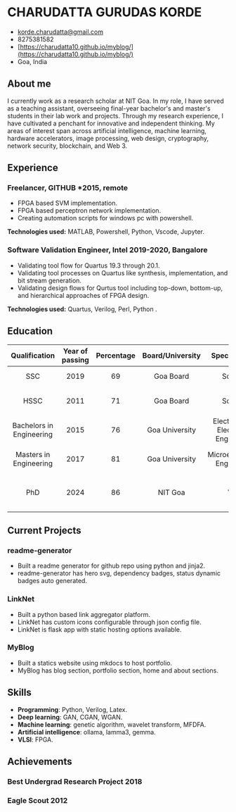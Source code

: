 # CHARUDATTA GURUDAS KORDE

<div class="section headerInfo">

- korde.charudatta@gmail.com
- 8275381582
- [https://charudatta10.github.io/myblog/](https://charudatta10.github.io/myblog/)
- Goa, India

</div>

## About me

I currently work as a research scholar at NIT Goa. In my role, I have served as a teaching assistant, overseeing  final-year bachelor's and master's students in their lab work and projects. Through my research experience, I have cultivated a penchant for innovative and independent thinking. My areas of interest span across artificial intelligence, machine learning, hardware accelerators, image processing, web design, cryptography, network security, blockchain, and  Web 3.

## Experience

### Freelancer, GITHUB <span class="spacer">*2015, remote</span> 

- FPGA based SVM implementation.
- FPGA based perceptron network implementation.
- Creating automation scripts for windows pc with powershell.

**Technologies used:** MATLAB, Powershell, Python, Vscode, Jupyter.

### Software Validation Engineer, Intel <span class="spacer">2019-2020, Bangalore</span> 

- Validating tool flow for Quartus 19.3 through 20.1.
- Validating tool processes on Quartus like synthesis, implementation, and bit stream generation.
- Validating design flows for Qurtus tool including top-down, bottom-up, and hierarchical approaches of FPGA design.

**Technologies used:** Quartus, Verilog, Perl, Python .

## Education

|      Qualification       | Year of passing | Percentage | Board/University |             Specialization             |            Institute Name            |
| :----------------------: | :-------------: | :--------: | :--------------: | :------------------------------------: | :----------------------------------: |
|           SSC            |      2019       |     69     |    Goa Board     |                Science                 |          Dr. K.B. Hedgewar           |
|           HSSC           |      2011       |     71     |    Goa Board     |                Science                 |      Santacruz Higher Secondary      |  |
| Bachelors in Engineering |      2015       |     76     |  Goa University  | Electrical and Electronics Engineering |      Goa College of Engineering      |
|  Masters in Engineering  |      2017       |     81     |  Goa University  |      Microelectronics Engineering      |      Goa college of Engineering      |
|           PhD            |      2024       |     86     |     NIT Goa      |                  VLSI                  | National Institute of Technology Goa |

## Current Projects

### readme-generator

- Built a readme generator for github repo using python and jinja2.
- readme-generator has hero svg, dependency badges, status dynamic badges auto generated.

### LinkNet

- Built a python based link aggregator platform.
- LinkNet has custom icons configurable through json config file.
- LinkNet is flask app with static hosting options available.

### MyBlog

- Built a statics website using mkdocs to host portfolio. 
- MyBlog has blog section, portfolio section, home and about sections.
 

## Skills

- **Programming**: Python, Verilog, Latex.
- **Deep learning**: GAN, CGAN, WGAN.
- **Machine learning**: genetic algorithm, wavelet transform, MFDFA.
- **Artificial intelligence**: ollama, lamma3, gemma.
- **VLSI**: FPGA.

## Achievements

### Best Undergrad Research Project <span class="spacer"></span> 2018

### Eagle Scout <span class="spacer"></span> 2012
